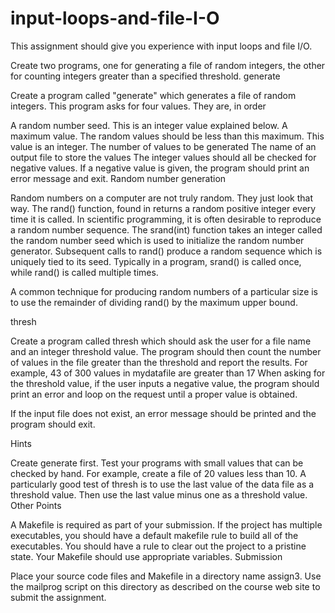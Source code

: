 # input-loops-and-file-I-O
This assignment should give you experience with input loops and file I/O.


Create two programs, one for generating a file of random integers, the other for counting integers greater than a specified threshold.
generate

Create a program called "generate" which generates a file of random integers.
This program asks for four values. They are, in order

A random number seed. This is an integer value explained below.
A maximum value. The random values should be less than this maximum. This value is an integer.
The number of values to be generated
The name of an output file to store the values
The integer values should all be checked for negative values. If a negative value is given, the program should print an error message and exit.
Random number generation

Random numbers on a computer are not truly random. They just look that way. The rand() function, found in <cstdlib> returns a random positive integer every time it is called.
In scientific programming, it is often desirable to reproduce a random number sequence. The srand(int) function takes an integer called the random number seed which is used to initialize the random number generator. Subsequent calls to rand() produce a random sequence which is uniquely tied to its seed. Typically in a program, srand() is called once, while rand() is called multiple times.

A common technique for producing random numbers of a particular size is to use the remainder of dividing rand() by the maximum upper bound.

thresh

Create a program called thresh which should ask the user for a file name and an integer threshold value. The program should then count the number of values in the file greater than the threshold and report the results. For example,
43 of 300 values in mydatafile are greater than 17
When asking for the threshold value, if the user inputs a negative value, the program should print an error and loop on the request until a proper value is obtained.

If the input file does not exist, an error message should be printed and the program should exit.

Hints

Create generate first.
Test your programs with small values that can be checked by hand. For example, create a file of 20 values less than 10.
A particularly good test of thresh is to use the last value of the data file as a threshold value. Then use the last value minus one as a threshold value.
Other Points

A Makefile is required as part of your submission.
If the project has multiple executables, you should have a default makefile rule to build all of the executables.
You should have a rule to clear out the project to a pristine state.
Your Makefile should use appropriate variables.
Submission

Place your source code files and Makefile in a directory name assign3. Use the mailprog script on this directory as described on the course web site to submit the assignment.
